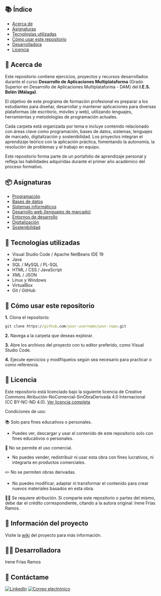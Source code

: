 ## 📚 Índice
- [Acerca de](#-acerca-de)
- [Asignaturas](#-asignaturas)
- [Tecnologías utilizadas](#-tecnologías-utilizadas)
- [Cómo usar este repositorio](#-cómo-usar-este-repositorio)
- [Desarrolladora](#-desarrolladora)
- [Licencia](#-licencia)

## 📌 Acerca de
Este repositorio contiene ejercicios, proyectos y recursos desarrollados durante el curso **Desarrollo de Aplicaciones Multiplataforma** (Grado Superior en Desarrollo de Aplicaciones Multiplataforma - DAM) del **I.E.S. Belén (Málaga)**.

El objetivo de este programa de formación profesional es preparar a los estudiantes para diseñar, desarrollar y mantener aplicaciones para diversas plataformas (de escritorio, móviles y web), utilizando lenguajes, herramientas y metodologías de programación actuales.

Cada carpeta está organizada por tema e incluye contenido relacionado con áreas clave como programación, bases de datos, sistemas, lenguajes de marcado, digitalización y sostenibilidad. Los proyectos integran el aprendizaje teórico con la aplicación práctica, fomentando la autonomía, la resolución de problemas y el trabajo en equipo.

Este repositorio forma parte de un portafolio de aprendizaje personal y refleja las habilidades adquiridas durante el primer año académico del proceso formativo.

## 📦 Asignaturas
- [Programación](https://github.com/Irene-Frias/1DAM/tree/main/Java-Programming)
- [Bases de datos](https://github.com/Irene-Frias/1DAM/tree/main/Base%20de%20Datos)
- [Sistemas informáticos](https://github.com/Irene-Frias/1DAM/tree/main/Sistemas%20Inform%C3%A1ticos)
- [Desarrollo web (lenguajes de marcado)](https://github.com/Irene-Frias/1DAM/tree/main/Lenguaje%20de%20Marcas)
- [Entornos de desarrollo](https://github.com/Irene-Frias/1DAM/tree/main/Entornos%20en%20Desarrollo)
- [Digitalización](https://github.com/Irene-Frias/1DAM/tree/main/Digitalizaci%C3%B3n)
- [Sostenibilidad](https://github.com/Irene-Frias/1DAM/tree/main/Sostenibilidad)

## 🧰 Tecnologías utilizadas
- Visual Studio Code / Apache NetBeans IDE 19
- Java
- SQL / MySQL / PL-SQL
- HTML / CSS / JavaScript
- XML ​​/ JSON
- Linux y Windows
- VirtualBox
- Git / GitHub

## 🚀 Cómo usar este repositorio
**1.** Clona el repositorio:
```cmd
git clone https://github.com/your-username/your-repo.git
```
**2.** Navega a la carpeta que deseas explorar.

**3.** Abre los archivos del proyecto con tu editor preferido, como Visual Studio Code.

**4.** Ejecute ejercicios y modifíquelos según sea necesario para practicar o como referencia.

## 📄 Licencia
Este repositorio está licenciado bajo la siguiente licencia de Creative Commons Atribución-NoComercial-SinObraDerivada 4.0 Internacional <br> (CC BY-NC-ND 4.0). [Ver licencia completa](https://creativecommons.org/licenses/by-nc-nd/4.0/deed.es)

Condiciones de uso: 
<br/><br/>
📚 Solo para fines educativos o personales.
- Puedes ver, descargar y usar el contenido de este repositorio solo con fines educativos o personales.

🚫 No se permite el uso comercial.
- No puedes vender, redistribuir ni usar esta obra con fines lucrativos, ni integrarla en productos comerciales.

✏️ No se permiten obras derivadas.
- No puedes modificar, adaptar ni transformar el contenido para crear nuevos materiales basados ​​en esta obra.

🙋‍♀️ Se requiere atribución. Si comparte este repositorio o partes del mismo, debe dar el crédito correspondiente, citando a la autora original: Irene Frías Ramos.

## 📖 Información del proyecto
Visite la [wiki](https://github.com/Irene-Frias/1DAM/wiki) del proyecto para más información.

## 👩‍💻 Desarrolladora
Irene Frías Ramos

## 📱 Contáctame
[![LinkedIn](https://img.shields.io/badge/LinkedIn-0077B5?style=for-the-badge&logo=linkedin&logoColor=white)](https://www.linkedin.com/in/IreneFrías/)
[![Correo electrónico](https://img.shields.io/badge/Email-D14836?style=for-the-badge&logo=gmail&logoColor=white)](mailto:irene15frias@gmail.com)
